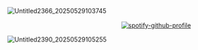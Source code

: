 ![Untitled2366_20250529103745](https://github.com/user-attachments/assets/d3d73e57-c4a1-499b-9aef-980c3478de1e)


ㅤㅤㅤㅤㅤㅤㅤㅤㅤㅤㅤㅤㅤㅤㅤㅤㅤㅤㅤㅤ[![spotify-github-profile](https://spotify-github-profile.kittinanx.com/api/view?uid=31xeib7fgevwhwqt2v4k6bssxhqa&cover_image=true&theme=default&show_offline=false&background_color=293a7f&interchange=false&bar_color=77c0bf&bar_color_cover=false)](https://github.com/kittinan/spotify-github-profile)

![Untitled2390_20250529105255](https://github.com/user-attachments/assets/85f8d630-90cd-4c91-a09f-1fa7f2274c66)
